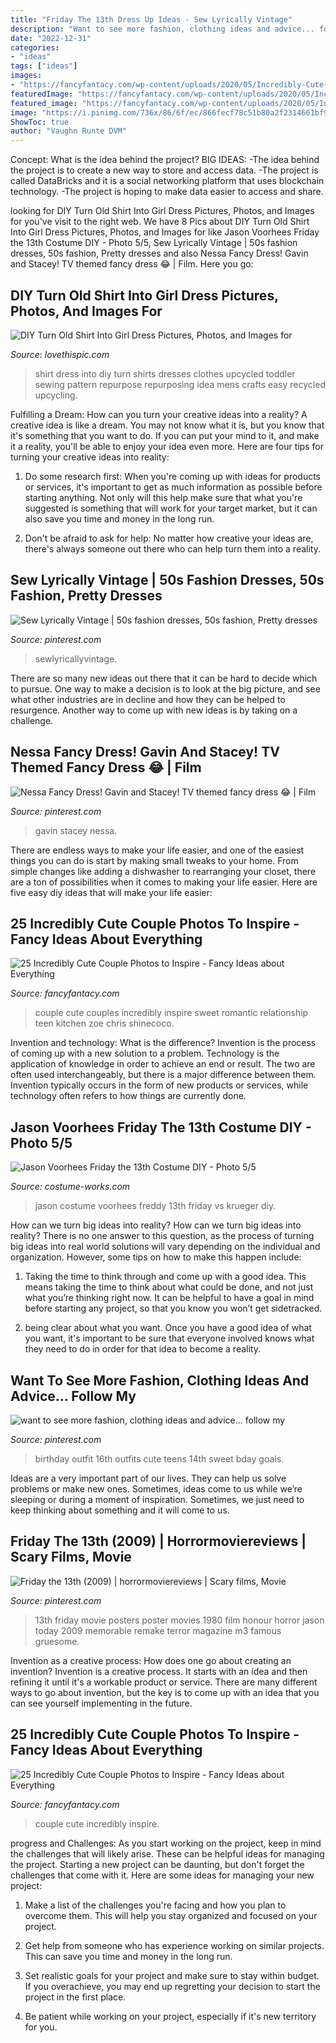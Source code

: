 ```yaml
---
title: "Friday The 13th Dress Up Ideas - Sew Lyrically Vintage"
description: "Want to see more fashion, clothing ideas and advice... follow my"
date: "2022-12-31"
categories:
- "ideas"
tags: ["ideas"]
images:
- "https://fancyfantacy.com/wp-content/uploads/2020/05/Incredibly-Cute-Couple-Photos-to-Inspire-15.jpg"
featuredImage: "https://fancyfantacy.com/wp-content/uploads/2020/05/Incredibly-Cute-Couple-Photos-to-Inspire-15.jpg"
featured_image: "https://fancyfantacy.com/wp-content/uploads/2020/05/Incredibly-Cute-Couple-Photos-to-Inspire-17.jpg"
image: "https://i.pinimg.com/736x/86/6f/ec/866fecf78c51b80a2f2314661bf95a0c.jpg"
ShowToc: true
author: "Vaughn Runte DVM"
---
```



Concept: What is the idea behind the project?
BIG IDEAS: 
-The idea behind the project is to create a new way to store and access data. 
-The project is called DataBricks and it is a social networking platform that uses blockchain technology. 
-The project is hoping to make data easier to access and share.

	

		
looking for DIY Turn Old Shirt Into Girl Dress Pictures, Photos, and Images for you've visit to the right web. We have 8 Pics about DIY Turn Old Shirt Into Girl Dress Pictures, Photos, and Images for like Jason Voorhees Friday the 13th Costume DIY - Photo 5/5, Sew Lyrically Vintage | 50s fashion dresses, 50s fashion, Pretty dresses and also Nessa Fancy Dress! Gavin and Stacey! TV themed fancy dress 😂 | Film. Here you go:
		
    
## DIY Turn Old Shirt Into Girl Dress Pictures, Photos, And Images For

<img loading=lazy src="http://www.lovethispic.com/uploaded_images/57966-Diy-Turn-Old-Shirt-Into-Girl-Dress.jpg" onerror="this.onerror=null;this.src='https://tse3.mm.bing.net/th?id=OIP.OhK8ZZ_X0WsRc6pmXDioWQHaJ3&amp;pid=15.1';" alt="DIY Turn Old Shirt Into Girl Dress Pictures, Photos, and Images for">

_Source: lovethispic.com_

>shirt dress into diy turn shirts dresses clothes upcycled toddler sewing pattern repurpose repurposing idea mens crafts easy recycled upcycling. 

	

Fulfilling a Dream: How can you turn your creative ideas into a reality?
A creative idea is like a dream. You may not know what it is, but you know that it's something that you want to do. If you can put your mind to it, and make it a reality, you'll be able to enjoy your idea even more. Here are four tips for turning your creative ideas into reality:
1. Do some research first: When you're coming up with ideas for products or services, it's important to get as much information as possible before starting anything. Not only will this help make sure that what you're suggested is something that will work for your target market, but it can also save you time and money in the long run.

2. Don't be afraid to ask for help: No matter how creative your ideas are, there's always someone out there who can help turn them into a reality.

    
## Sew Lyrically Vintage | 50s Fashion Dresses, 50s Fashion, Pretty Dresses

<img loading=lazy src="https://i.pinimg.com/originals/62/97/b8/6297b814c6424966ad64d22fad391523.jpg" onerror="this.onerror=null;this.src='https://tse2.mm.bing.net/th?id=OIP.WnGu4c6kSpTse_lUUK2hugAAAA&amp;pid=15.1';" alt="Sew Lyrically Vintage | 50s fashion dresses, 50s fashion, Pretty dresses">

_Source: pinterest.com_

>sewlyricallyvintage. 

	

There are so many new ideas out there that it can be hard to decide which to pursue. One way to make a decision is to look at the big picture, and see what other industries are in decline and how they can be helped to resurgence. Another way to come up with new ideas is by taking on a challenge.

    
## Nessa Fancy Dress! Gavin And Stacey! TV Themed Fancy Dress 😂 | Film

<img loading=lazy src="https://i.pinimg.com/736x/58/46/61/584661dbe8b12575eccb820e0a578d13.jpg" onerror="this.onerror=null;this.src='https://tse3.mm.bing.net/th?id=OIP.RkV7FWudeyKB6ZfglZN2BAHaNL&amp;pid=15.1';" alt="Nessa Fancy Dress! Gavin and Stacey! TV themed fancy dress 😂 | Film">

_Source: pinterest.com_

>gavin stacey nessa. 

	

There are endless ways to make your life easier, and one of the easiest things you can do is start by making small tweaks to your home. From simple changes like adding a dishwasher to rearranging your closet, there are a ton of possibilities when it comes to making your life easier. Here are five easy diy ideas that will make your life easier: 

    
## 25 Incredibly Cute Couple Photos To Inspire - Fancy Ideas About Everything

<img loading=lazy src="https://fancyfantacy.com/wp-content/uploads/2020/05/Incredibly-Cute-Couple-Photos-to-Inspire-15.jpg" onerror="this.onerror=null;this.src='https://tse2.mm.bing.net/th?id=OIP.7LmN67R1VlAPi79Ttmx_hAAAAA&amp;pid=15.1';" alt="25 Incredibly Cute Couple Photos to Inspire - Fancy Ideas about Everything">

_Source: fancyfantacy.com_

>couple cute couples incredibly inspire sweet romantic relationship teen kitchen zoe chris shinecoco. 

	

Invention and technology: What is the difference?
Invention is the process of coming up with a new solution to a problem. Technology is the application of knowledge in order to achieve an end or result. The two are often used interchangeably, but there is a major difference between them. Invention typically occurs in the form of new products or services, while technology often refers to how things are currently done.

    
## Jason Voorhees Friday The 13th Costume DIY - Photo 5/5

<img loading=lazy src="https://photos.costume-works.com/full/freddy_krueger_freddy_vs_jason.jpg" onerror="this.onerror=null;this.src='https://tse2.mm.bing.net/th?id=OIP.quTV-M4KUZJ0xdja1s--aAHaKK&amp;pid=15.1';" alt="Jason Voorhees Friday the 13th Costume DIY - Photo 5/5">

_Source: costume-works.com_

>jason costume voorhees freddy 13th friday vs krueger diy. 

	

How can we turn big ideas into reality?
How can we turn big ideas into reality? There is no one answer to this question, as the process of turning big ideas into real world solutions will vary depending on the individual and organization. However, some tips on how to make this happen include:
1) Taking the time to think through and come up with a good idea. This means taking the time to think about what could be done, and not just what you’re thinking right now. It can be helpful to have a goal in mind before starting any project, so that you know you won’t get sidetracked.

2) being clear about what you want. Once you have a good idea of what you want, it's important to be sure that everyone involved knows what they need to do in order for that idea to become a reality.

    
## Want To See More Fashion, Clothing Ideas And Advice... Follow My

<img loading=lazy src="https://i.pinimg.com/736x/6d/1f/0f/6d1f0f63c5089bbe5f62be72a1a5f33f.jpg" onerror="this.onerror=null;this.src='https://tse3.mm.bing.net/th?id=OIP._nr32x1Ao_V41z1KusJAIQHaNK&amp;pid=15.1';" alt="want to see more fashion, clothing ideas and advice... follow my">

_Source: pinterest.com_

>birthday outfit 16th outfits cute teens 14th sweet bday goals. 

	

Ideas are a very important part of our lives. They can help us solve problems or make new ones. Sometimes, ideas come to us while we’re sleeping or during a moment of inspiration. Sometimes, we just need to keep thinking about something and it will come to us.

    
## Friday The 13th (2009) | Horrormoviereviews | Scary Films, Movie

<img loading=lazy src="https://i.pinimg.com/736x/86/6f/ec/866fecf78c51b80a2f2314661bf95a0c.jpg" onerror="this.onerror=null;this.src='https://tse4.mm.bing.net/th?id=OIP.65Yr2KVnx-poKZyMLN0WLwHaKd&amp;pid=15.1';" alt="Friday the 13th (2009) | horrormoviereviews | Scary films, Movie">

_Source: pinterest.com_

>13th friday movie posters poster movies 1980 film honour horror jason today 2009 memorable remake terror magazine m3 famous gruesome. 

	

Invention as a creative process: How does one go about creating an invention?
Invention is a creative process. It starts with an idea and then refining it until it's a workable product or service. There are many different ways to go about invention, but the key is to come up with an idea that you can see yourself implementing in the future.

    
## 25 Incredibly Cute Couple Photos To Inspire - Fancy Ideas About Everything

<img loading=lazy src="https://fancyfantacy.com/wp-content/uploads/2020/05/Incredibly-Cute-Couple-Photos-to-Inspire-17.jpg" onerror="this.onerror=null;this.src='https://tse2.mm.bing.net/th?id=OIP.695-PbeJo1HlLtJuheKqnAHaLG&amp;pid=15.1';" alt="25 Incredibly Cute Couple Photos to Inspire - Fancy Ideas about Everything">

_Source: fancyfantacy.com_

>couple cute incredibly inspire. 

	

progress and Challenges: As you start working on the project, keep in mind the challenges that will likely arise. These can be helpful ideas for managing the project.
Starting a new project can be daunting, but don't forget the challenges that come with it. Here are some ideas for managing your new project:
1. Make a list of the challenges you're facing and how you plan to overcome them. This will help you stay organized and focused on your project.

2. Get help from someone who has experience working on similar projects. This can save you time and money in the long run.

3. Set realistic goals for your project and make sure to stay within budget. If you overachieve, you may end up regretting your decision to start the project in the first place.

4. Be patient while working on your project, especially if it's new territory for you.

